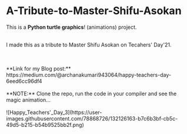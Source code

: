 # A-Tribute-to-Master-Shifu-Asokan
This is a **Python turtle graphics**! (animations) project.
<br>
<br>
 
I made this as a tribute to Master Shifu Asokan on Tecahers' Day'21.
 
 <br>
 <br>
 **Link for my Blog post:**  https://medium.com/@archanakumari943064/happy-teachers-day-6eed6cc96df4

<br>
<br>
 **NOTE:**  Clone the repo, run the code in your compiler and see the magic animation...
<br>
<br>
![Happy_Teachers'_Day_3](https://user-images.githubusercontent.com/78868726/132126163-b7c6b3bf-cb5c-49d5-b215-b54b9525bb2f.png)

